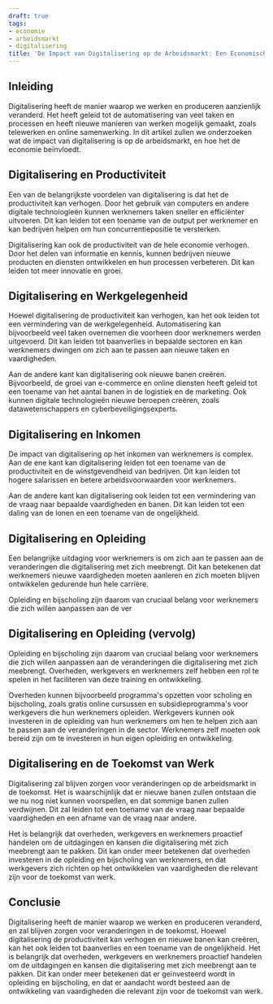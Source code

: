 ```yaml
---
draft: true
tags:
- economie
- arbeidsmarkt
- digitalisering
title: 'De Impact van Digitalisering op de Arbeidsmarkt: Een Economische Analyse'
---
```


## Inleiding

Digitalisering heeft de manier waarop we werken en produceren aanzienlijk veranderd. Het heeft geleid tot de automatisering van veel taken en processen en heeft nieuwe manieren van werken mogelijk gemaakt, zoals telewerken en online samenwerking. In dit artikel zullen we onderzoeken wat de impact van digitalisering is op de arbeidsmarkt, en hoe het de economie beïnvloedt.

## Digitalisering en Productiviteit

Een van de belangrijkste voordelen van digitalisering is dat het de productiviteit kan verhogen. Door het gebruik van computers en andere digitale technologieën kunnen werknemers taken sneller en efficiënter uitvoeren. Dit kan leiden tot een toename van de output per werknemer en kan bedrijven helpen om hun concurrentiepositie te versterken.

Digitalisering kan ook de productiviteit van de hele economie verhogen. Door het delen van informatie en kennis, kunnen bedrijven nieuwe producten en diensten ontwikkelen en hun processen verbeteren. Dit kan leiden tot meer innovatie en groei.

## Digitalisering en Werkgelegenheid

Hoewel digitalisering de productiviteit kan verhogen, kan het ook leiden tot een vermindering van de werkgelegenheid. Automatisering kan bijvoorbeeld veel taken overnemen die voorheen door werknemers werden uitgevoerd. Dit kan leiden tot baanverlies in bepaalde sectoren en kan werknemers dwingen om zich aan te passen aan nieuwe taken en vaardigheden.

Aan de andere kant kan digitalisering ook nieuwe banen creëren. Bijvoorbeeld, de groei van e-commerce en online diensten heeft geleid tot een toename van het aantal banen in de logistiek en de marketing. Ook kunnen digitale technologieën nieuwe beroepen creëren, zoals datawetenschappers en cyberbeveiligingsexperts.

## Digitalisering en Inkomen

De impact van digitalisering op het inkomen van werknemers is complex. Aan de ene kant kan digitalisering leiden tot een toename van de productiviteit en de winstgevendheid van bedrijven. Dit kan leiden tot hogere salarissen en betere arbeidsvoorwaarden voor werknemers.

Aan de andere kant kan digitalisering ook leiden tot een vermindering van de vraag naar bepaalde vaardigheden en banen. Dit kan leiden tot een daling van de lonen en een toename van de ongelijkheid.

## Digitalisering en Opleiding

Een belangrijke uitdaging voor werknemers is om zich aan te passen aan de veranderingen die digitalisering met zich meebrengt. Dit kan betekenen dat werknemers nieuwe vaardigheden moeten aanleren en zich moeten blijven ontwikkelen gedurende hun hele carrière.

Opleiding en bijscholing zijn daarom van cruciaal belang voor werknemers die zich willen aanpassen aan de ver
## Digitalisering en Opleiding (vervolg)

Opleiding en bijscholing zijn daarom van cruciaal belang voor werknemers die zich willen aanpassen aan de veranderingen die digitalisering met zich meebrengt. Overheden, werkgevers en werknemers zelf hebben een rol te spelen in het faciliteren van deze training en ontwikkeling.

Overheden kunnen bijvoorbeeld programma's opzetten voor scholing en bijscholing, zoals gratis online cursussen en subsidieprogramma's voor werkgevers die hun werknemers opleiden. Werkgevers kunnen ook investeren in de opleiding van hun werknemers om hen te helpen zich aan te passen aan de veranderingen in de sector. Werknemers zelf moeten ook bereid zijn om te investeren in hun eigen opleiding en ontwikkeling.

## Digitalisering en de Toekomst van Werk

Digitalisering zal blijven zorgen voor veranderingen op de arbeidsmarkt in de toekomst. Het is waarschijnlijk dat er nieuwe banen zullen ontstaan ​​die we nu nog niet kunnen voorspellen, en dat sommige banen zullen verdwijnen. Dit zal leiden tot een toename van de vraag naar bepaalde vaardigheden en een afname van de vraag naar andere.

Het is belangrijk dat overheden, werkgevers en werknemers proactief handelen om de uitdagingen en kansen die digitalisering met zich meebrengt aan te pakken. Dit kan onder meer betekenen dat overheden investeren in de opleiding en bijscholing van werknemers, en dat werkgevers zich richten op het ontwikkelen van vaardigheden die relevant zijn voor de toekomst van werk.

## Conclusie

Digitalisering heeft de manier waarop we werken en produceren veranderd, en zal blijven zorgen voor veranderingen in de toekomst. Hoewel digitalisering de productiviteit kan verhogen en nieuwe banen kan creëren, kan het ook leiden tot baanverlies en een toename van de ongelijkheid. Het is belangrijk dat overheden, werkgevers en werknemers proactief handelen om de uitdagingen en kansen die digitalisering met zich meebrengt aan te pakken. Dit kan onder meer betekenen dat er geïnvesteerd wordt in opleiding en bijscholing, en dat er aandacht wordt besteed aan de ontwikkeling van vaardigheden die relevant zijn voor de toekomst van werk.